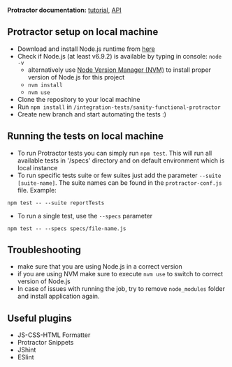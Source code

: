 **Protractor documentation:** [tutorial](http://www.protractortest.org/#/tutorial), [API](http://www.protractortest.org/#/api)

## Protractor setup on local machine
- Download and install Node.js runtime from [here](https://nodejs.org/en/)
- Check if Node.js (at least v6.9.2) is available by typing in console: `node -v`
  - alternatively use [Node Version Manager (NVM)](https://github.com/creationix/nvm/blob/master/README.markdown) to install proper version of Node.js for this project
  - `nvm install`
  - `nvm use`
- Clone the  repository to your local machine
- Run `npm install` in `/integration-tests/sanity-functional-protractor`
- Create new branch and start automating the tests :)

## Running the tests on local machine
- To run Protractor tests you can simply run `npm test`. This will run all available tests in '/specs' directory and on default environment which is local instance
- To run specific tests suite or few suites just add the parameter `--suite [suite-name]`. The suite names can be found in the `protractor-conf.js` file. Example:
```
npm test -- --suite reportTests
```

- To run a single test, use the `--specs` parameter

```
npm test -- --specs specs/file-name.js
```

## Troubleshooting
* make sure that you are using Node.js in a correct version
* if you are using NVM make sure to execute `nvm use` to switch to correct version of Node.js
* In case of issues with running the job, try to remove `node_modules` folder and install application again.

## Useful plugins
* JS-CSS-HTML Formatter
* Protractor Snippets
* JShint
* ESlint
